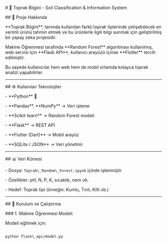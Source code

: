 \# 🌱 Toprak Bilgini - Soil Classification \& Information System



\## 📌 Proje Hakkında

\*\*Toprak Bilgini\*\*, tarımda kullanılan farklı toprak tiplerinde yetişebilecek en verimli ürünü tahmin etmek ve bu ürünlerle ilgili bilgi sunmak için geliştirilmiş bir yapay zeka projesidir.  



Makine Öğrenmesi tarafında \*\*Random Forest\*\* algoritması kullanılmış, web servisi için \*\*Flask API\*\*, kullanıcı arayüzü içinse \*\*Flutter\*\* tercih edilmiştir.  

Bu sayede kullanıcılar hem web hem de mobil ortamda kolayca toprak analizi yapabilirler.  



---



\## ⚙️ Kullanılan Teknolojiler

\- \*\*Python\*\* 🐍  

\- \*\*Pandas\*\*, \*\*NumPy\*\* → Veri işleme  

\- \*\*Scikit-learn\*\* → Random Forest modeli  

\- \*\*Flask\*\* → REST API  

\- \*\*Flutter (Dart)\*\* → Mobil arayüz  

\- \*\*SQLite / JSON\*\* → Veri yönetimi  



---



\## 📊 Veri Kümesi

\- Dosya: `Toprak\_Random\_Forest.ipynb` içinde işlenmiştir  

\- Özellikler: pH, N, P, K, sıcaklık, nem vb.  

\- Hedef: Toprak tipi (örneğin: Kumlu, Tınlı, Killi vb.)  



---



\## 🚀 Kurulum ve Çalıştırma



\### 1. Makine Öğrenmesi Modeli

Modeli eğitmek için:

```bash

python flask\_api/model.py



